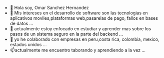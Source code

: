 - 👋 Hola soy, Omar Sanchez Hernandez
- 👀 Mis intereses en el desarrollo de software son las tecnologias en aplicativos moviles,plataformas web,pasarelas de pago, fallos en bases de datos ...
- 🌱 actualmente estoy enfocado en estudiar y aprender mas sobre los pasos de un sistema seguro en la parte del backend ...
- 💞️ yo he colaborado con empresas en peru,costa rica, colombia, mexico, estados unidos ...
- 📫actualmente me encuentro taborando y aprendiendo a la vez ...

<!---
omar1264ipn/omar1264ipn is a ✨ special ✨ repository because its `README.md` (this file) appears on your GitHub profile.
You can click the Preview link to take a look at your changes.
--->
